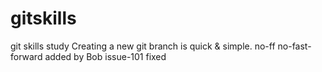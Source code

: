 gitskills
=========

git skills study
Creating a new git branch is quick & simple.
no-ff no-fast-forward
added by Bob
issue-101 fixed
